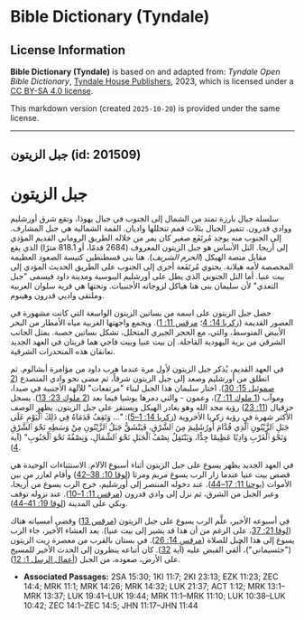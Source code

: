 # Bible Dictionary (Tyndale)

## License Information

**Bible Dictionary (Tyndale)** is based on and adapted from: _Tyndale Open Bible Dictionary_, [Tyndale House Publishers](https://tyndaleopenresources.com/), 2023, which is licensed under a [CC BY-SA 4.0 license](https://creativecommons.org/licenses/by-sa/4.0/legalcode.en).

This markdown version (created `2025-10-20`) is provided under the same license.



--------------------------------

## جبل الزيتون (id: 201509)

جبل الزيتون
===========

سلسلة جبال بارزة تمتد من الشمال إلى الجنوب في جبال يهوذا، وتقع شرق أورشليم ووادي قدرون. تتميز الجبال بثلاث قمم تتخللها واديان. القمة الشمالية هي جبل المشارف. إلى الجنوب منه يوجد مُرتَفَع صغير كان يمر من خلاله الطريق الروماني القديم المؤدي إلى أريحا. التل الأساس هو جبل الزيتون المعروف (2684 قدمًا، أو 818\.1 مترًا) الذي يقع مقابل منصة الهيكل (*الحرم الشريف*). هنا بنى قسطنطين كنيسة الصعود العظيمة المخصصة لأمه هيلانة. يحتوي مُرتَفَعة أخرى إلى الجنوب على الطريق الحديث المؤدي إلى بيت عنيا. أما التل الجنوبي الذي يطل على أورشليم اليبوسية ومدينة داود فيسمى "جبل التعدي" لأن سليمان بنى هنا هياكل لزوجاته الأجنبيات. وتحتها هي قرية سلوان العربية وملتقى واديي قدرون وهينوم.

حصل جبل الزيتون على اسمه من بساتين الزيتون الواسعة التي كانت مشهورة في العصور القديمة ([زكريا 14: 4](https://ref.ly/Zech14:4)؛ [مرقس 11: 1](https://ref.ly/Mark11:1)). ويجمع واجهتها الغربية مياه الأمطار من البحر الأبيض المتوسط، والتي، مع الحجر الجيري المتحلل، تشكل بساتين خصبة. يمثل الجانب الشرقي من برية اليهودية القاحلة. إن بيت عنيا وبيت فاجي هما قريتان في العهد الجديد تعانقان هذه المنحدرات الشرقية.

في العهد القديم، يُذكر جبل الزيتون لأول مرة عندما هرب داود من مؤامرة أبشالوم. ثم انطلق من أورشليم وصعد إلى جبل الزيتون شرقاً، ثم مضى نحو وادي المتصدع ([2 صموئيل 15: 30](https://ref.ly/2Sam15:30)). اختار سليمان هذا الجبل لبناء "مرتفعات" للآلهة الأجنبية في صيدا، وموآب ([1 ملوك 11: 7](https://ref.ly/1Kgs11:7))، وعمون \- والتي دمرها يوشيا فيما بعد ([2 ملوك 23: 13](https://ref.ly/2Kgs23:13)). يسجل حزقيال ([11: 23](https://ref.ly/Ezek11:23)) رؤية مجد الله وهو يغادر الهيكل ويستقر على جبل الزيتون. يظهر الوصف الأكثر شهرة في رؤية زكريا الأخروية ([زكريا 14: 1–5](https://ref.ly/Zech14:1-Zech14:5)): "... وَتَقِفُ قَدَمَاهُ فِي ذَلِكَ ٱلْيَوْمِ عَلَى جَبَلِ ٱلزَّيْتُونِ ٱلَّذِي قُدَّامَ أُورُشَلِيمَ مِنَ ٱلشَّرْقِ، فَيَنْشَقُّ جَبَلُ ٱلزَّيْتُونِ مِنْ وَسَطِهِ نَحْوَ ٱلشَّرْقِ وَنَحْوَ ٱلْغَرْبِ وَادِيًا عَظِيمًا جِدًّا، وَيَنْتَقِلُ نِصْفُ ٱلْجَبَلِ نَحْوَ ٱلشِّمَالِ، وَنِصْفُهُ نَحْوَ ٱلْجَنُوبِ" (آية [4](https://ref.ly/Zech14:4)).

في العهد الجديد يظهر يسوع على جبل الزيتون أثناء أسبوع الآلام. الاستثناءات الوحيدة هي قصص بيت عنيا عندما زار الرب يسوع مريم ومرثا ([لوقا 10: 38–42](https://ref.ly/Luke10:38-Luke10:42)) وأقام لعازر من بين الأموات ([يوحنا 11: 17–44](https://ref.ly/John11:17-John11:44)). عند دخوله المنتصر إلى أورشليم، خرج الرب يسوع من أريحا، وعبر الجبل من الشرق، ثم نزل إلى وادي قدرون ([مرقس 11: 1–10](https://ref.ly/Mark11:1-Mark11:10)). عند نزوله توقف وبكي على المدينة ([لوقا 19: 41–44](https://ref.ly/Luke19:41-Luke19:44)).

في أسبوعه الأخير، علَّم الرب يسوع على جبل الزيتون ([مرقس 13](https://ref.ly/Mark13:1-Mark13:37)) وقضى أمسياته هناك ([لوقا 21: 37](https://ref.ly/Luke21:37)، على الرغم من أن هذا قد يشير إلى بيت عنيا). بعد العشاء الأخير، جاء الرب يسوع إلى هذا الجبل للصلاة ([مرقس 14: 26](https://ref.ly/Mark14:26)). في بستان بالقرب من معصرة زيت الزيتون ("جثسيماني")، أُلقي القبض عليه (آية [32](https://ref.ly/Mark14:32)). كان أتباعه ينظرون إلى الحدث الأخير للمسيح على الأرض، صعوده، من الجبل ([أعمال الرسل 1: 12](https://ref.ly/Acts1:12)).

* **Associated Passages:** 2SA 15:30; 1KI 11:7; 2KI 23:13; EZK 11:23; ZEC 14:4; MRK 11:1; MRK 14:26; MRK 14:32; LUK 21:37; ACT 1:12; MRK 13:1–MRK 13:37; LUK 19:41–LUK 19:44; MRK 11:1–MRK 11:10; LUK 10:38–LUK 10:42; ZEC 14:1–ZEC 14:5; JHN 11:17–JHN 11:44

